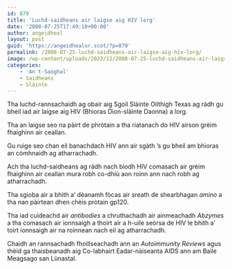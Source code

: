 ```yaml
---
id: 879
title: 'Luchd-saidheans air laigse aig HIV lorg'
date: '2008-07-25T17:49:10+00:00'
author: angeidheal
layout: post
guid: 'https://angeidhealur.scot/?p=879'
permalink: /2008-07-25-luchd-saidheans-air-laigse-aig-hiv-lorg/
image: /wp-content/uploads/2022/12/2008-07-25-luchd-saidheans-air-laigse-aig-hiv-lorg.webp
categories:
    - 'An t-Saoghal'
    - Saidheans
    - Slàinte
---
```


Tha luchd-rannsachaidh ag obair aig Sgoil Slàinte Oilthigh Texas ag ràdh gu bheil iad air laigse aig HIV (Bhioras Dìon-slàinte Daonna) a lorg.

Tha an laigse seo na pàirt de phròtain a tha riatanach do HIV airson grèim fhaighinn air ceallan.

Gu ruige seo chan eil banachdach HIV ann air sgàth ’s gu bheil am bhìoras an còmhnaidh ag atharrachadh.

Ach tha luchd-saidheans ag ràdh nach biodh HIV comasach air grèim fhaighinn air ceallan mura robh co-dhiù aon roinn ann nach robh ag atharrachadh.

Tha sgioba air a bhith a’ dèanamh fòcas air sreath de shearbhagan *amino* a tha nan pàirtean dhen chèis pròtain gp120.

Tha iad cuideachd air *antibodies* a chruthachadh air ainmeachadh *Abzymes* a tha comasach air ionnsaigh a thoirt air a h-uile seòrsa de HIV le bhith a’ toirt ionnsaigh air na roinnean nach eil ag atharrachadh.

Chaidh an rannsachadh fhoillseachadh ann an *Autoimmunity Reviews* agus thèid ga thaisbeanadh aig Co-labhairt Eadar-nàiseanta AIDS ann am Baile Meagsago san Lùnastal.